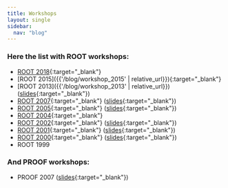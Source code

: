 ```yaml
---
title: Workshops
layout: single
sidebar:
  nav: "blog"
---
```


### Here the list with ROOT workshops:

*   [ROOT 2018](https://cern.ch/root2018){:target="_blank"}
*   [ROOT 2015]({{'/blog/workshop_2015' | relative_url}}){:target="_blank"}
*   [ROOT 2013]({{'/blog/workshop_2013' | relative_url}}) ([slides](https://indico.cern.ch/event/217511){:target="_blank"})
*   [ROOT 2007](https://root.cern/root/R2007/Welcome.html){:target="_blank"} ([slides](https://indico.cern.ch/event/13356){:target="_blank"})
*   [ROOT 2005](https://root.cern/root/R2005/Welcome.html){:target="_blank"} ([slides](https://indico.cern.ch/event/a055638){:target="_blank"})
*   [ROOT 2004](https://inspirehep.net/conferences/975993){:target="_blank"}
*   [ROOT 2002](https://root.cern/root/R2002/Welcome.html){:target="_blank"} ([slides](https://root.cern/root/R2002/Program.html){:target="_blank"})
*   [ROOT 2001](https://www-root.fnal.gov/root2001/){:target="_blank"} ([slides](https://www-root.fnal.gov/root2001/R2001Program.html){:target="_blank"})
*   [ROOT 2000](https://root.cern/root/R2000/Welcome.html){:target="_blank"} ([slides](https://root.cern/root/R2000/Program.html){:target="_blank"})
*   ROOT 1999


###  And PROOF workshops:

*   PROOF 2007 ([slides](https://indico.cern.ch/event/23243){:target="_blank"})
